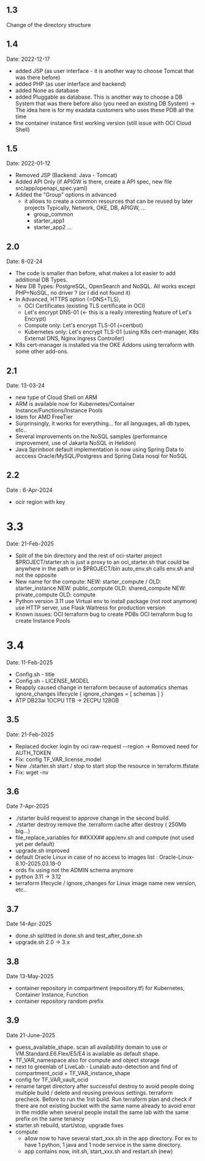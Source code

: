 ## 1.3
Change of the directory structure

## 1.4 
Date: 2022-12-17
- added JSP (as user interface - it is another way to choose Tomcat that was there before)
- added PHP (as user interface and backend)
- added None as database
- added Pluggable as database. This is another way to choose a DB System that was there before also (you need an existing DB System) -> The idea here is for my exadata customers who uses these PDB all the time
- the container instance first working version (still issue with OCI Cloud Shell)

## 1.5 
Date: 2022-01-12
- Removed JSP (Backend: Java - Tomcat)
- Added API Only (if APIGW is there, create a API spec, new file src/app/openapi_spec.yaml)
- Added the "Group" options in advanced
  - it allows to create a common resources that can be reused by later projects
    Typically, Network, OKE, DB, APIGW, ...
    - group_common
    - starter_app1
    - starter_app2
    ...

## 2.0
Date: 8-02-24
- The code is smaller than before, what makes a lot easier to add additional DB Types.
- New DB Types: PostgreSQL, OpenSearch and NoSQL. All works except PHP+NoSQL, no driver ? (or I did not found it)
- In Advanced, HTTPS option (=DNS+TLS),
  - OCI Certificates (existing TLS certificate in OCI)
  - Let's encrypt DNS-01 (<- this is a really interesting feature of Let's Encrypt)
  - Compute only: Let's encrypt TLS-01 (=certbot)
  - Kubernetes only: Let's encrypt TLS-01 (using K8s cert-manager, K8s External DNS, Nginx Ingress Controller)
- K8s cert-manager is installed via the OKE Addons using terraform with some other add-ons.

## 2.1
Date: 13-03-24
- new type of Cloud Shell on ARM
- ARM is available now for Kubernetes/Container Instance/Functions/Instance Pools
- Idem for AMD FreeTier
- Surprinsingly, it works for everything...  for all languages, all db types, etc..
- Several improvements on the NoSQL samples (performance improvement, use of Jakarta NoSQL in Helidon)
- Java Sprinboot default implementation is now using Spring Data to acccess Oracle/MySQL/Postgress and Spring Data nosql for NoSQL

## 2.2
Date : 6-Apr-2024
- ocir region with key 

# 3.3
Date: 21-Feb-2025
- Split of the bin directory and the rest of oci-starter project
    $PROJECT/starter.sh is just a proxy to an oci_starter.sh that could be anywhere in the path or in $PROJECT/bin
    auto_env.sh calls env.sh and not the opposite
- New name
    for the compute: NEW: starter_compute / OLD: starter_instance
    NEW: public_compute OLD: shared_compute
    NEW: private_compute OLD: compute
- Python
    version 3.11
    use Virtual env to install package (not root anymore)
    use HTTP server, use Flask Waitress for production version
- Known issues:
    OCI terraform bug to create PDBs
    OCI terraform bug to create Instance Pools

# 3.4
Date: 11-Feb-2025
- Config.sh - title
- Config.sh - LICENSE_MODEL
- Reapply caused change in terraform because of automatics shemas ignore_changes
    lifecycle {
       ignore_changes = [ schemas ]
    }
- ATP DB23ai 1OCPU 1TB -> 2ECPU 128GB


## 3.5
Date: 21-Feb-2025
- Replaced docker login by oci raw-request --region
    -> Removed need for AUTH_TOKEN
- Fix: config TF_VAR_license_model
- New ./starter.sh start / stop to start stop the resource in terraform.tfstate
- Fix: wget -nv

## 3.6
Date 7-Apr-2025
- ./starter build request to approve change in the second build.
- ./starter destroy remove the .terraform cache after destroy ( 250Mb big...)
- file_replace_variables for ##XXX## app/env.sh and compute (not used yet per default)
- upgrade.sh improved
- default Oracle Linux in case of no access to images list : Oracle-Linux-8.10-2025.03.18-0
- ords fix using not the ADMIN schema anymore
- python 3.11 -> 3.12
- terraform lifecycle / ignore_changes for Linux image name new version, etc..

## 3.7
Date 14-Apr-2025
- done.sh splitted in done.sh and test_after_done.sh
- upgrade.sh 2.0 -> 3.x 

## 3.8
Date 13-May-2025
- container repository in compartment (repository.tf) for Kubernetes, Container Instance, Function
- container repository random prefix

## 3.9
Date 21-June-2025
- guess_available_shape. scan all availability domain to use or VM.Standard.E6.Flex/E5/E4 is available as default shape.
- TF_VAR_namespace also for compute and object storage
- next to greenlab of LiveLab - Lunalab auto-detection and find of compartment_ocid + TF_VAR_instance_shape
- config for TF_VAR_vault_ocid
- rename target directory after successful destroy to avoid people doing multiple build / delete and reusing previous settings. terraform precheck. Before to run the 1rst build. Run terraform plan and check if there are not existing bucket with the same name already to avoid error in the middle when several people install the same lab with the same prefix on the same tenancy
- starter.sh rebuild, start/stop, upgrade fixes
- compute
    - allow now to have several start_xxx.sh in the app directory. For ex to have 1 python, 1 java and 1 node service in the same directory.
    - app contains now, init.sh, start_xxx.sh and restart.sh (new)

    